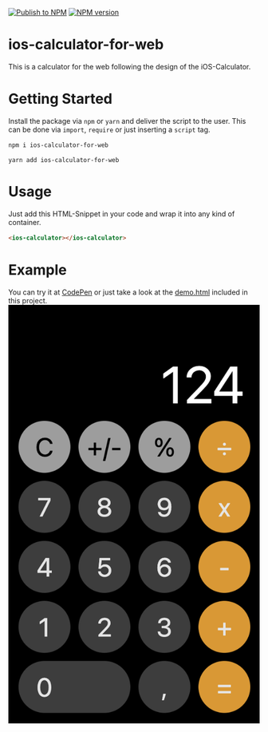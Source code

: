 [![Publish to NPM](https://github.com/manuelhenke/ios-calculator-for-web/actions/workflows/publish.yml/badge.svg)](https://github.com/manuelhenke/ios-calculator-for-web/actions/workflows/publish.yml)
[![NPM version](https://img.shields.io/npm/v/ios-calculator-for-web.svg?style=flat)](https://www.npmjs.com/package/ios-calculator-for-web)

# ios-calculator-for-web

This is a calculator for the web following the design of the iOS-Calculator.

# Getting Started

Install the package via `npm` or `yarn` and deliver the script to the user.
This can be done via `import`, `require` or just inserting a `script` tag.

```shell
npm i ios-calculator-for-web
```

```shell
yarn add ios-calculator-for-web
```

# Usage

Just add this HTML-Snippet in your code and wrap it into any kind of container.

```html
<ios-calculator></ios-calculator>
```

# Example

You can try it at [CodePen](https://codepen.io/manuelhenke/pen/WNXKpbr) or just take a look at the [demo.html](demo.html) included in this project.
![Example Image](ios-calc-example.png)
